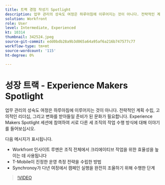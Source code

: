 ```yaml
---
title: 트랙 경험 작성기 Spotlight
description: 업무 관리의 성숙도 여정은 하루아침에 이루어지는 것이 아니다. 전략적인 계획 수립, 고의적인 리더십, 그리고 변화를 받아들일 준비가 된 문화가 필요합니다.
solution: Workfront
role: User
level: Intermediate, Experienced
kt: 10314
thumbnail: 342524.jpeg
source-git-commit: edd0bdb28a9b3d065a64a95af6a216b747577c77
workflow-type: tm+mt
source-wordcount: '115'
ht-degree: 0%

---
```


# 성장 트랙 - Experience Makers Spotlight

업무 관리의 성숙도 여정은 하루아침에 이루어지는 것이 아니다. 전략적인 계획 수립, 고의적인 리더십, 그리고 변화를 받아들일 준비가 된 문화가 필요합니다. Experience Makers Spotlight 세션에 참여하여 서로 다른 세 조직의 작업 수행 방식에 대해 이야기를 들어보십시오.

다음 메시지가 표시됩니다.

* Workfront 인사이트 루멘은 조직 전체에서 크리에이티브 작업을 위한 효율성을 높이는 데 사용됩니다
* T-Mobile이 진정한 운영 측정 전략을 수립한 방법
* Synchronoy가 다년 여정에서 캠페인 실행을 완전히 조율하기 위해 수행한 단계

>[!VIDEO](https://video.tv.adobe.com/v/342524/?quality=12&learn=on)
